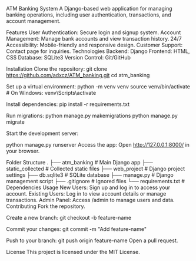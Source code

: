 ATM Banking System
A Django-based web application for managing banking operations, including user authentication, transactions, and account management.

Features
User Authentication: Secure login and signup system.
Account Management: Manage bank accounts and view transaction history.
24/7 Accessibility: Mobile-friendly and responsive design.
Customer Support: Contact page for inquiries.
Technologies
Backend: Django
Frontend: HTML, CSS
Database: SQLite3
Version Control: Git/GitHub

Installation
Clone the repository:
git clone https://github.com/adxcz/ATM_banking.git
cd atm_banking


Set up a virtual environment:
python -m venv venv
source venv/bin/activate  # On Windows: venv\Scripts\activate

Install dependencies:
pip install -r requirements.txt

Run migrations:
python manage.py makemigrations
python manage.py migrate

Start the development server:

python manage.py runserver
Access the app: Open http://127.0.0.1:8000/ in your browser.

Folder Structure
.
├── atm_banking         # Main Django app
├── static_collected    # Collected static files
├── web_project         # Django project settings
├── db.sqlite3          # SQLite database
├── manage.py           # Django management script
├── .gitignore          # Ignored files
└── requirements.txt    # Dependencies
Usage
New Users: Sign up and log in to access your account.
Existing Users: Log in to view account details or manage transactions.
Admin Panel: Access /admin to manage users and data.
Contributing
Fork the repository.

Create a new branch:
git checkout -b feature-name

Commit your changes:
git commit -m "Add feature-name"

Push to your branch:
git push origin feature-name
Open a pull request.


License
This project is licensed under the MIT License.

